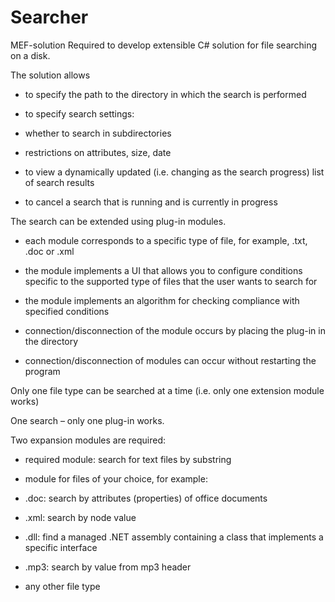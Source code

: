 # Searcher
MEF-solution
Required to develop extensible C# solution for file searching on a disk.

The solution allows 

- to specify the path to the directory in which the search is performed

- to specify search settings:

- whether to search in subdirectories

- restrictions on attributes, size, date

- to view a dynamically updated (i.e. changing as the search progress) list of search results

- to cancel a search that is running and is currently in progress



The search can be extended using plug-in modules.

- each module corresponds to a specific type of file, for example, .txt, .doc or .xml

- the module implements a UI that allows you to configure conditions specific to the supported type of files that the user wants to search for

- the module implements an algorithm for checking compliance with specified conditions

- connection/disconnection of the module occurs by placing the plug-in in the directory

- connection/disconnection of modules can occur without restarting the program



Only one file type can be searched at a time (i.e. only one extension module works)

One search – only one plug-in works.

Two expansion modules are required:

- required module: search for text files by substring

- module for files of your choice, for example:

- .doc: search by attributes (properties) of office documents

- .xml: search by node value

- .dll: find a managed .NET assembly containing a class that implements a specific interface

- .mp3: search by value from mp3 header

- any other file type



